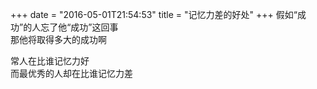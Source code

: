 +++
date = "2016-05-01T21:54:53"
title = "记忆力差的好处"
+++
假如“成功”的人忘了他“成功”这回事  
那他将取得多大的成功啊  
  
常人在比谁记忆力好  
而最优秀的人却在比谁记忆力差  